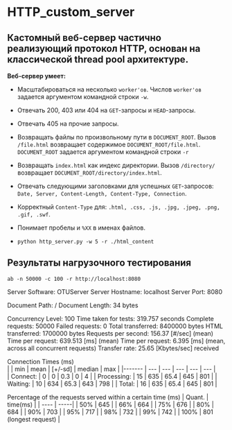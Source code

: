 # HTTP_custom_server

## Кастомный веб-сервер частично реализующий протокол HTTP, основан на классической thread pool архитектуре.


__Веб-сервер умеет:__

* Масштабироваться на несколько `worker'ов`.
Числов `worker'ов` задается аргументом командной строки `-w`.
* Отвечать 200, 403 или 404 на `GET`-запросы и `HEAD`-запросы.
* Отвечать 405 на прочие запросы.
* Возвращать файлы по произвольному пути в `DOCUMENT_ROOT`. 
Вызов `/file.html` возвращает содержимое `DOCUMENT_ROOT/file.html`.
`DOCUMENT_ROOT` задается аргументом командной строки `-r`
* Возвращать `index.html` как индекс директории.
Вызов `/directory/` возвращает `DOCUMENT_ROOT/directory/index.html`.
* Отвечать следующими заголовками для успешных `GET`-запросов: `Date, Server, Content-Length, Content-Type, Connection`.
* Корректный `Content-Type` для: `.html, .css, .js, .jpg, .jpeg, .png, .gif, .swf`.
* Понимает пробелы и `%XX` в именах файлов.

* `python http_server.py -w 5 -r ./html_content`

## Результаты нагрузочного тестирования
`ab -n 50000 -c 100 -r http://localhost:8080`

Server Software:        OTUServer
Server Hostname:        localhost
Server Port:            8080

Document Path:          /
Document Length:        34 bytes

Concurrency Level:      100
Time taken for tests:   319.757 seconds
Complete requests:      50000
Failed requests:        0
Total transferred:      8400000 bytes
HTML transferred:       1700000 bytes
Requests per second:    156.37 [#/sec] (mean)
Time per request:       639.513 [ms] (mean)
Time per request:       6.395 [ms] (mean, across all concurrent requests)
Transfer rate:          25.65 [Kbytes/sec] received  

Connection Times (ms)  
| | min | mean | [+/-sd] | median | max |
|------- | --- | --- | --- | --- | --- |             
| Connect: | 0 | 0 | 0.3 | 0 | 4 |
| Processing: | 15 | 635 | 65.4 | 645 | 801 |
| Waiting: | 10 | 634 | 65.3 | 643 | 798 |
| Total: | 16 | 635 | 65.4 | 645 | 801 |


Percentage of the requests served within a certain time (ms) 
| Quant. | time(ms) |
| ---- | -----|
| 50% | 645 |
| 66% | 664 |
| 75% | 676 |
| 80% | 684 |
| 90% | 703 |
| 95% | 717 |
| 98% | 732 |
| 99% | 742 |
| 100% | 801 (longest request) |
